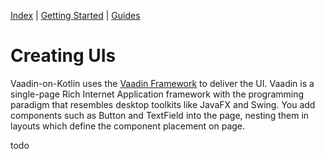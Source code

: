 [Index](index.html) | [Getting Started](gettingstarted.html) | [Guides](vok-guides.html)

# Creating UIs

Vaadin-on-Kotlin uses the [Vaadin Framework](https://vaadin.com/docs/v8/framework/introduction/intro-overview.html) to deliver the UI.
Vaadin is a single-page Rich Internet Application framework with the programming paradigm that resembles desktop toolkits like JavaFX
and Swing. You add components such as Button and TextField into the page, nesting them in layouts which define the component placement on page.


todo

